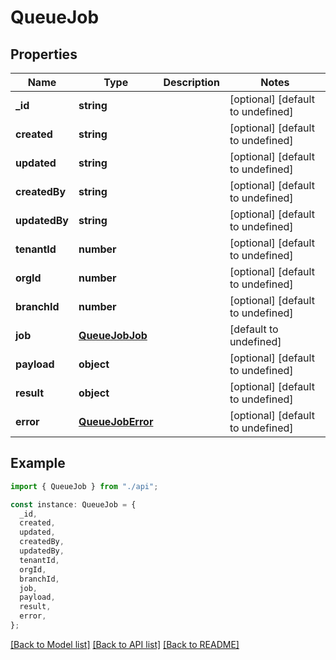 # QueueJob

## Properties

| Name          | Type                                  | Description | Notes                             |
| ------------- | ------------------------------------- | ----------- | --------------------------------- |
| **\_id**      | **string**                            |             | [optional] [default to undefined] |
| **created**   | **string**                            |             | [optional] [default to undefined] |
| **updated**   | **string**                            |             | [optional] [default to undefined] |
| **createdBy** | **string**                            |             | [optional] [default to undefined] |
| **updatedBy** | **string**                            |             | [optional] [default to undefined] |
| **tenantId**  | **number**                            |             | [optional] [default to undefined] |
| **orgId**     | **number**                            |             | [optional] [default to undefined] |
| **branchId**  | **number**                            |             | [optional] [default to undefined] |
| **job**       | [**QueueJobJob**](QueueJobJob.md)     |             | [default to undefined]            |
| **payload**   | **object**                            |             | [optional] [default to undefined] |
| **result**    | **object**                            |             | [optional] [default to undefined] |
| **error**     | [**QueueJobError**](QueueJobError.md) |             | [optional] [default to undefined] |

## Example

```typescript
import { QueueJob } from "./api";

const instance: QueueJob = {
  _id,
  created,
  updated,
  createdBy,
  updatedBy,
  tenantId,
  orgId,
  branchId,
  job,
  payload,
  result,
  error,
};
```

[[Back to Model list]](../README.md#documentation-for-models) [[Back to API list]](../README.md#documentation-for-api-endpoints) [[Back to README]](../README.md)

